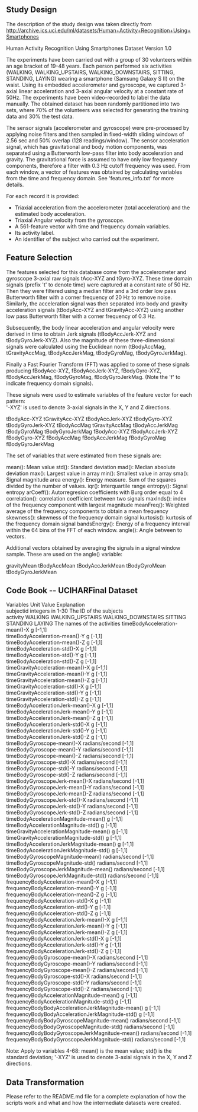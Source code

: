 ## Study Design

The description of the study design was taken directly from http://archive.ics.uci.edu/ml/datasets/Human+Activity+Recognition+Using+Smartphones

Human Activity Recognition Using Smartphones Dataset
Version 1.0

The experiments have been carried out with a group of 30 volunteers within an age bracket of 19-48 years. Each person performed six activities (WALKING, WALKING_UPSTAIRS, WALKING_DOWNSTAIRS, SITTING, STANDING, LAYING) wearing a smartphone (Samsung Galaxy S II) on the waist. Using its embedded accelerometer and gyroscope, we captured 3-axial linear acceleration and 3-axial angular velocity at a constant rate of 50Hz. The experiments have been video-recorded to label the data manually. The obtained dataset has been randomly partitioned into two sets, where 70% of the volunteers was selected for generating the training data and 30% the test data. 

The sensor signals (accelerometer and gyroscope) were pre-processed by applying noise filters and then sampled in fixed-width sliding windows of 2.56 sec and 50% overlap (128 readings/window). The sensor acceleration signal, which has gravitational and body motion components, was separated using a Butterworth low-pass filter into body acceleration and gravity. The gravitational force is assumed to have only low frequency components, therefore a filter with 0.3 Hz cutoff frequency was used. From each window, a vector of features was obtained by calculating variables from the time and frequency domain. See 'features_info.txt' for more details. 

For each record it is provided:

- Triaxial acceleration from the accelerometer (total acceleration) and the estimated body acceleration.
- Triaxial Angular velocity from the gyroscope. 
- A 561-feature vector with time and frequency domain variables. 
- Its activity label. 
- An identifier of the subject who carried out the experiment.

## Feature Selection 

The features selected for this database come from the accelerometer and gyroscope 3-axial raw signals tAcc-XYZ and tGyro-XYZ. These time domain signals (prefix 't' to denote time) were captured at a constant rate of 50 Hz. Then they were filtered using a median filter and a 3rd order low pass Butterworth filter with a corner frequency of 20 Hz to remove noise. Similarly, the acceleration signal was then separated into body and gravity acceleration signals (tBodyAcc-XYZ and tGravityAcc-XYZ) using another low pass Butterworth filter with a corner frequency of 0.3 Hz. 

Subsequently, the body linear acceleration and angular velocity were derived in time to obtain Jerk signals (tBodyAccJerk-XYZ and tBodyGyroJerk-XYZ). Also the magnitude of these three-dimensional signals were calculated using the Euclidean norm (tBodyAccMag, tGravityAccMag, tBodyAccJerkMag, tBodyGyroMag, tBodyGyroJerkMag). 

Finally a Fast Fourier Transform (FFT) was applied to some of these signals producing fBodyAcc-XYZ, fBodyAccJerk-XYZ, fBodyGyro-XYZ, fBodyAccJerkMag, fBodyGyroMag, fBodyGyroJerkMag. (Note the 'f' to indicate frequency domain signals). 

These signals were used to estimate variables of the feature vector for each pattern:  
'-XYZ' is used to denote 3-axial signals in the X, Y and Z directions.

tBodyAcc-XYZ
tGravityAcc-XYZ
tBodyAccJerk-XYZ
tBodyGyro-XYZ
tBodyGyroJerk-XYZ
tBodyAccMag
tGravityAccMag
tBodyAccJerkMag
tBodyGyroMag
tBodyGyroJerkMag
fBodyAcc-XYZ
fBodyAccJerk-XYZ
fBodyGyro-XYZ
fBodyAccMag
fBodyAccJerkMag
fBodyGyroMag
fBodyGyroJerkMag

The set of variables that were estimated from these signals are: 

mean(): Mean value
std(): Standard deviation
mad(): Median absolute deviation 
max(): Largest value in array
min(): Smallest value in array
sma(): Signal magnitude area
energy(): Energy measure. Sum of the squares divided by the number of values. 
iqr(): Interquartile range 
entropy(): Signal entropy
arCoeff(): Autorregresion coefficients with Burg order equal to 4
correlation(): correlation coefficient between two signals
maxInds(): index of the frequency component with largest magnitude
meanFreq(): Weighted average of the frequency components to obtain a mean frequency
skewness(): skewness of the frequency domain signal 
kurtosis(): kurtosis of the frequency domain signal 
bandsEnergy(): Energy of a frequency interval within the 64 bins of the FFT of each window.
angle(): Angle between to vectors.

Additional vectors obtained by averaging the signals in a signal window sample. These are used on the angle() variable:

gravityMean
tBodyAccMean
tBodyAccJerkMean
tBodyGyroMean
tBodyGyroJerkMean

## Code Book -- UCIHARFinal Dataset

Variables	                                  Unit	   	Value	                  Explanation					
subjectid		                                        integers in 1-30          The ID of the subjects                        
activity		                                        WALKING WALKING_UPSTAIRS WALKING_DOWNSTAIRS SITTING STANDING LAYING The names of the activities
timeBodyAcceleration-mean()-X	                  g		[-1,1]						
timeBodyAcceleration-mean()-Y	                  g		[-1,1]						
timeBodyAcceleration-mean()-Z	                  g		[-1,1]						
timeBodyAcceleration-std()-X	                  g		[-1,1]						
timeBodyAcceleration-std()-Y	                  g		[-1,1]						
timeBodyAcceleration-std()-Z	                  g		[-1,1]						
timeGravityAcceleration-mean()-X	          g		[-1,1]						
timeGravityAcceleration-mean()-Y	          g		[-1,1]						
timeGravityAcceleration-mean()-Z	          g		[-1,1]						
timeGravityAcceleration-std()-X	                  g		[-1,1]						
timeGravityAcceleration-std()-Y	                  g	 	[-1,1]						
timeGravityAcceleration-std()-Z	                  g		[-1,1]						
timeBodyAccelerationJerk-mean()-X	          g		[-1,1]						
timeBodyAccelerationJerk-mean()-Y		  g		[-1,1]						
timeBodyAccelerationJerk-mean()-Z	          g		[-1,1]						
timeBodyAccelerationJerk-std()-X	          g		[-1,1]						
timeBodyAccelerationJerk-std()-Y	          g		[-1,1]						
timeBodyAccelerationJerk-std()-Z	          g		[-1,1]						
timeBodyGyroscope-mean()-X	            radians/second	[-1,1]						
timeBodyGyroscope-mean()-Y	            radians/second	[-1,1]						
timeBodyGyroscope-mean()-Z	            radians/second	[-1,1]						
timeBodyGyroscope-std()-X	            radians/second	[-1,1]						
timeBodyGyroscope-std()-Y	            radians/second	[-1,1]						
timeBodyGyroscope-std()-Z	            radians/second	[-1,1]						
timeBodyGyroscopeJerk-mean()-X	            radians/second	[-1,1]						
timeBodyGyroscopeJerk-mean()-Y	            radians/second	[-1,1]						
timeBodyGyroscopeJerk-mean()-Z	            radians/second	[-1,1]						
timeBodyGyroscopeJerk-std()-X	            radians/second	[-1,1]						
timeBodyGyroscopeJerk-std()-Y	            radians/second	[-1,1]						
timeBodyGyroscopeJerk-std()-Z	            radians/second	[-1,1]						
timeBodyAccelerationMagnitude-mean()	          g		[-1,1]						
timeBodyAccelerationMagnitude-std()	          g		[-1,1]						
timeGravityAccelerationMagnitude-mean()	          g		[-1,1]						
timeGravityAccelerationMagnitude-std()	          g		[-1,1]						
timeBodyAccelerationJerkMagnitude-mean()	  g		[-1,1]						
timeBodyAccelerationJerkMagnitude-std()	          g		[-1,1]						
timeBodyGyroscopeMagnitude-mean()	   radians/second	[-1,1]						
timeBodyGyroscopeMagnitude-std()	   radians/second	[-1,1]						
timeBodyGyroscopeJerkMagnitude-mean()	   radians/second	[-1,1]						
timeBodyGyroscopeJerkMagnitude-std()	   radians/second	[-1,1]						
frequencyBodyAcceleration-mean()-X	          g		[-1,1]						
frequencyBodyAcceleration-mean()-Y	          g		[-1,1]						
frequencyBodyAcceleration-mean()-Z	          g		[-1,1]						
frequencyBodyAcceleration-std()-X	          g		[-1,1]						
frequencyBodyAcceleration-std()-Y	          g		[-1,1]						
frequencyBodyAcceleration-std()-Z	          g		[-1,1]						
frequencyBodyAccelerationJerk-mean()-X	          g		[-1,1]						
frequencyBodyAccelerationJerk-mean()-Y	          g		[-1,1]						
frequencyBodyAccelerationJerk-mean()-Z	          g		[-1,1]						
frequencyBodyAccelerationJerk-std()-X	          g		[-1,1]						
frequencyBodyAccelerationJerk-std()-Y	          g		[-1,1]						
frequencyBodyAccelerationJerk-std()-Z	          g		[-1,1]						
frequencyBodyGyroscope-mean()-X	           radians/second	[-1,1]						
frequencyBodyGyroscope-mean()-Y	           radians/second	[-1,1]						
frequencyBodyGyroscope-mean()-Z	           radians/second	[-1,1]						
frequencyBodyGyroscope-std()-X	           radians/second	[-1,1]						
frequencyBodyGyroscope-std()-Y	           radians/second	[-1,1]						
frequencyBodyGyroscope-std()-Z	           radians/second	[-1,1]						
frequencyBodyAccelerationMagnitude-mean()	  g		[-1,1]						
frequencyBodyAccelerationMagnitude-std()	  g		[-1,1]						
frequencyBodyBodyAccelerationJerkMagnitude-mean() g		[-1,1]						
frequencyBodyBodyAccelerationJerkMagnitude-std()  g		[-1,1]						
frequencyBodyBodyGyroscopeMagnitude-mean() radians/second	[-1,1]						
frequencyBodyBodyGyroscopeMagnitude-std()  radians/second	[-1,1]						
frequencyBodyBodyGyroscopeJerkMagnitude-mean()	radians/second	[-1,1]						
frequencyBodyBodyGyroscopeJerkMagnitude-std()	radians/second	[-1,1]	

Note: Apply to variables 4-68: mean() is the mean value; std() is the standard deviation; '-XYZ' is used to denote 3-axial signals in the X, Y and Z directions.

## Data Transformation

Please refer to the README.md file for a complete explanation of how the scripts work and what and how the intermediate datasets were created.					
